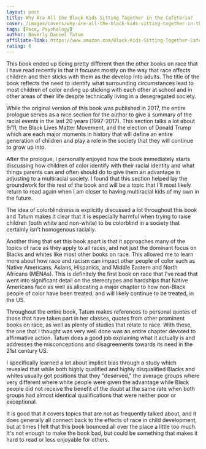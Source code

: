 ```yaml
---
layout: post
title: Why Are All the Black Kids Sitting Together in the Cafeteria?
cover: /images/covers/why-are-all-the-black-kids-sitting-together-in-the-cafeteria.jpg
tags: [Race, Psychology]
author: Beverly Daniel Tatum
affiliate-link: https://www.amazon.com/Black-Kids-Sitting-Together-Cafeteria/dp/0465060684
rating: 8
---
```


This book ended up being pretty different then the other books on race that I have read recently in that it focuses mostly on the way that race affects children and then sticks with them as the develop into adults. The title of the book reflects the need to identify what surrounding circumstances lead to most children of color ending up sticking with each other at school and in other areas of their life despite technically living in a desegregated society.

While the original version of this book was published in 2017, the entire prologue serves as a nice section for the author to give a summary of the racial events in the last 20 years (1997-2017). This section talks a lot about 9/11, the Black Lives Matter Movement, and the election of Donald Trump which are each major moments in history that will define an entire generation of children and play a role in the society that they will continue to grow up into.

After the prologue, I personally enjoyed how the book immediately starts discussing how children of color identify with their racial identity and what things parents can and often should do to give them an advantage in adjusting to a multiracial society. I found that this section helped lay the groundwork for the rest of the book and will be a topic that I'll most likely return to read again when I am closer to having multiracial kids of my own in the future.

The idea of colorblindness is explicitly discussed a lot throughout this book and Tatum makes it clear that it is especially harmful when trying to raise children (both white and non-white) to be colorblind in a society that certainly isn't homogenous racially.

Another thing that set this book apart is that it approaches many of the topics of race as they apply to all races, and not just the dominant focus on Blacks and whites like most other books on race. This allowed me to learn more about how race and racism can impact other people of color such as Native Americans, Asians, Hispanics, and Middle Eastern and North Africans (MENAs). This is definitely the first book on race that I've read that went into significant detail on the stereotypes and hardships that Native Americans face as well as allocating a major chapter to how non-Black people of color have been treated, and will likely continue to be treated, in the US.

Throughout the entire book, Tatum makes references to personal quotes of those that have taken part in her classes, quotes from other prominent books on race, as well as plenty of studies that relate to race. With these, the one that I thought was very well done was an entire chapter devoted to affirmative action. Tatum does a good job explaining what it actually is and addresses the misconceptions and disagreements towards its need in the 21st century US.

I specifically learned a lot about implicit bias through a study which revealed that while both highly qualified and highly disqualified Blacks and whites usually got positions that they "deserved," the average groups where very different where white people were given the advantage while Black people did not receive the benefit of the doubt at the same rate when both groups had almost identical qualifications that were neither poor or exceptional.

It is good that it covers topics that are not as frequently talked about, and it does generally all connect back to the effects of race in child development, but at times I felt that this book bounced all over the place a little too much. It's not enough to make the book bad, but could be something that makes it hard to read or less enjoyable for others.